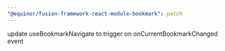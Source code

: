 ```yaml
---
"@equinor/fusion-framework-react-module-bookmark": patch
---
```


update useBookmarkNavigate to trigger on onCurrentBookmarkChanged event
